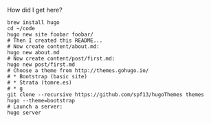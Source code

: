 How did I get here?

    brew install hugo
    cd ~/code
    hugo new site foobar foobar/
    # Then I created this README...
    # Now create content/about.md:
    hugo new about.md
    # Now create content/post/first.md:
    hugo new post/first.md
    # Choose a theme from http://themes.gohugo.io/
    # * Bootstrap (basic site)
    # * Strata (tomre.es)
    # * g
    git clone --recursive https://github.com/spf13/hugoThemes themes
    hugo --theme=bootstrap
    # Launch a server:
    hugo server




    
